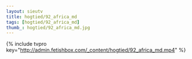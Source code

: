 ```yaml
--- 
layout: sieutv
title: hogtied/92_africa_md
tags: [hogtied/92_africa_md]
thumb_: hogtied/92_africa_md.jpg
---
```

{% include tvpro key="http://admin.fetishbox.com/_content/hogtied/92_africa_md.mp4" %} 

